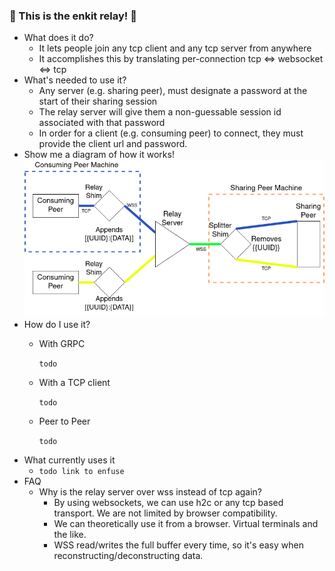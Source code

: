 ### :tada: This is the enkit relay! :tada:
* What does it do?
  * It lets people join any tcp client and any tcp server from anywhere
  * It accomplishes this by translating per-connection tcp <=> websocket <=> tcp
* What's needed to use it?
  * Any server (e.g. sharing peer), must designate a password at the start of their sharing session
  * The relay server will give them a non-guessable session id associated with that password
  * In order for a client (e.g. consuming peer) to connect, they must provide the client url and password.
* Show me a diagram of how it works!
  ![](assets/tcprelay.png?raw=true)
* How do I use it?
  * With GRPC
  
    ``todo``
  * With a TCP client
    
    ``todo``

  * Peer to Peer
  
    ``todo``
* What currently uses it
  * ``todo link to enfuse``
* FAQ
  * Why is the relay server over wss instead of tcp again?
    * By using websockets, we can use h2c or any tcp based transport. We are not limited by 
      browser compatibility.
    * We can theoretically use it from a browser. Virtual terminals and the like.
    * WSS read/writes the full buffer every time, so it's easy when reconstructing/deconstructing data.